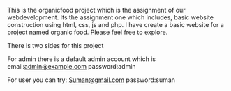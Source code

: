 This is the organicfood project which is the assignment of our webdevelopment. 
Its the assignment one which includes, basic website construction using html, css, js and php. I have create a basic website for a project named 
organic food.  Please feel free to explore. 

There is two sides for this project

For admin there is a default admin account which is 
email:admin@example.com
password:admin

For user you can try:
Suman@gmail.com
password:suman